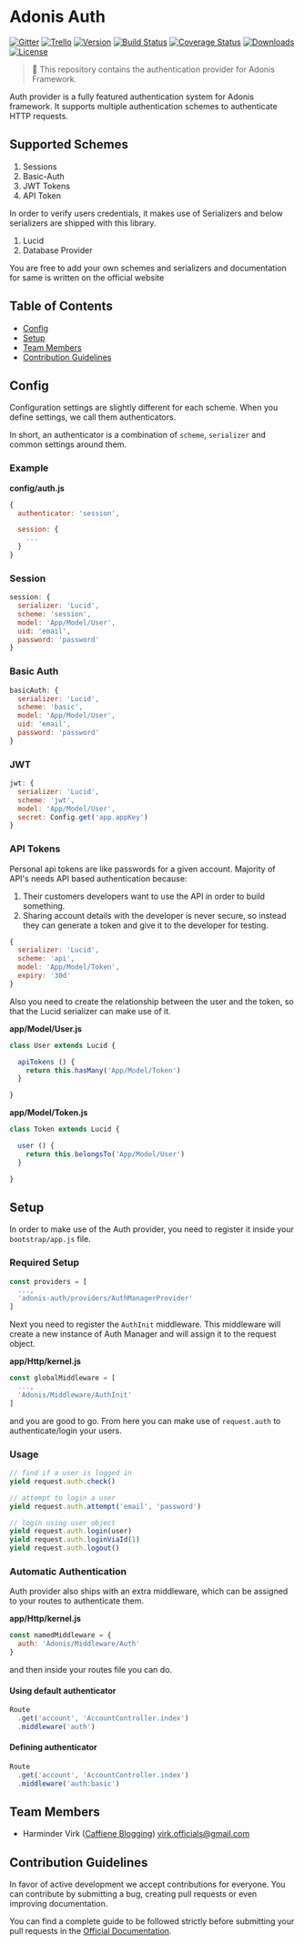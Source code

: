 # Adonis Auth

[![Gitter](https://img.shields.io/badge/+%20GITTER-JOIN%20CHAT%20%E2%86%92-1DCE73.svg?style=flat-square)](https://gitter.im/adonisjs/adonis-framework)
[![Trello](https://img.shields.io/badge/TRELLO-%E2%86%92-89609E.svg?style=flat-square)](https://trello.com/b/yzpqCgdl/adonis-for-humans)
[![Version](https://img.shields.io/npm/v/adonis-auth-provider.svg?style=flat-square)](https://www.npmjs.com/package/adonis-auth-provider)
[![Build Status](https://img.shields.io/travis/adonisjs/adonis-auth-provider/master.svg?style=flat-square)](https://travis-ci.org/adonisjs/adonis-auth-provider)
[![Coverage Status](https://img.shields.io/coveralls/adonisjs/adonis-auth-provider/master.svg?style=flat-square)](https://coveralls.io/github/adonisjs/adonis-auth-provider?branch=master)
[![Downloads](https://img.shields.io/npm/dt/adonis-auth-provider.svg?style=flat-square)](https://www.npmjs.com/package/adonis-auth-provider)
[![License](https://img.shields.io/npm/l/adonis-auth-provider.svg?style=flat-square)](https://opensource.org/licenses/MIT)

> :pray: This repository contains the authentication provider for Adonis Framework.

Auth provider is a fully featured authentication system for Adonis framework. It supports multiple authentication schemes to authenticate HTTP requests.

## Supported Schemes

1. Sessions
2. Basic-Auth
3. JWT Tokens
4. API Token

In order to verify users credentials, it makes use of Serializers and below serializers are shipped with this library.

1. Lucid
2. Database Provider

You are free to add your own schemes and serializers and documentation for same is written on the official website

## Table of Contents

* [Config](#config)
* [Setup](#setup)
* [Team Members](#team-members)
* [Contribution Guidelines](#contribution-guidelines)

## <a name="config"></a>Config

Configuration settings are slightly different for each scheme. When you define settings, we call them authenticators.

In short, an authenticator is a combination of `scheme`, `serializer` and common settings around them.

### Example
**config/auth.js**
```javascript
{
  authenticator: 'session',

  session: {
    ...
  }
}
```


### Session

```javascript
session: {
  serializer: 'Lucid',
  scheme: 'session',
  model: 'App/Model/User',
  uid: 'email',
  password: 'password'
}
```

### Basic Auth

```javascript
basicAuth: {
  serializer: 'Lucid',
  scheme: 'basic',
  model: 'App/Model/User',
  uid: 'email',
  password: 'password'
}
```

### JWT

```javascript
jwt: {
  serializer: 'Lucid',
  scheme: 'jwt',
  model: 'App/Model/User',
  secret: Config.get('app.appKey')
}
```

### API Tokens

Personal api tokens are like passwords for a given account. Majority of API's needs API based authentication because:

1. Their customers developers want to use the API in order to build something.
2. Sharing account details with the developer is never secure, so instead they can generate a token
and give it to the developer for testing.

```javascript
{
  serializer: 'Lucid',
  scheme: 'api',
  model: 'App/Model/Token',
  expiry: '30d'
}
```

Also you need to create the relationship between the user and the token, so that the Lucid serializer can make use of it.

**app/Model/User.js**
```javascript
class User extends Lucid {

  apiTokens () {
    return this.hasMany('App/Model/Token')
  }

}
```

**app/Model/Token.js**
```javascript
class Token extends Lucid {

  user () {
    return this.belongsTo('App/Model/User')
  }

}
```

## <a name="setup"></a>Setup

In order to make use of the Auth provider, you need to register it inside your `bootstrap/app.js` file.

### Required Setup

```javascript
const providers = [
  ...,
  'adonis-auth/providers/AuthManagerProvider'
]
```

Next you need to register the `AuthInit` middleware. This middleware will create a new instance of Auth Manager and will assign it to the request object.

**app/Http/kernel.js**
```javascript
const globalMiddleware = [
  ...,
  'Adonis/Middleware/AuthInit'
]
```
and you are good to go. From here you can make use of `request.auth` to authenticate/login your users.

### Usage

```javascript
// find if a user is logged in
yield request.auth.check()

// attempt to login a user
yield request.auth.attempt('email', 'password')

// login using user object
yield request.auth.login(user)
yield request.auth.loginViaId(1)
yield request.auth.logout()
```

### Automatic Authentication

Auth provider also ships with an extra middleware, which can be assigned to your routes to authenticate them.

**app/Http/kernel.js**
```javascript
const namedMiddleware = {
  auth: 'Adonis/Middleware/Auth'
}
```

and then inside your routes file you can do.

#### Using default authenticator
```javascript
Route
  .get('account', 'AccountController.index')
  .middleware('auth')
```

#### Defining authenticator
```javascript
Route
  .get('account', 'AccountController.index')
  .middleware('auth:basic')
```

## <a name="team-members"></a>Team Members

* Harminder Virk ([Caffiene Blogging](http://amanvirk.me/)) <virk.officials@gmail.com>

## <a name="contribution-guidelines"></a>Contribution Guidelines

In favor of active development we accept contributions for everyone. You can contribute by submitting a bug, creating pull requests or even improving documentation.

You can find a complete guide to be followed strictly before submitting your pull requests in the [Official Documentation](http://adonisjs.com/docs/2.0/contributing).
